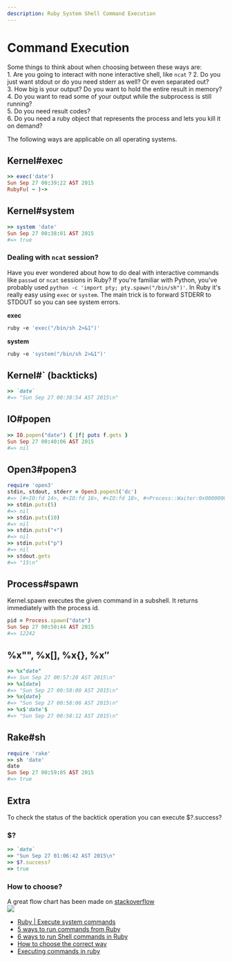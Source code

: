 ```yaml
---
description: Ruby System Shell Command Execution
---
```


# Command Execution

Some things to think about when choosing between these ways are:\
1\. Are you going to interact with none interactive shell, like `ncat` ? 2. Do you just want stdout or do you need stderr as well? Or even separated out?\
3\. How big is your output? Do you want to hold the entire result in memory?\
4\. Do you want to read some of your output while the subprocess is still running?\
5\. Do you need result codes?\
6\. Do you need a ruby object that represents the process and lets you kill it on demand?

The following ways are applicable on all operating systems.

## Kernel#exec

```ruby
>> exec('date')
Sun Sep 27 00:39:22 AST 2015
RubyFu( ~ )->
```

## Kernel#system

```ruby
>> system 'date'
Sun Sep 27 00:38:01 AST 2015
#=> true
```

### Dealing with `ncat` session?

Have you ever wondered about how to do deal with interactive commands like `passwd` or `ncat` sessions in Ruby? If you're familiar with Python, you've probably used `python -c 'import pty; pty.spawn("/bin/sh")'`. In Ruby it's really easy using `exec` or `system`. The main trick is to forward STDERR to STDOUT so you can see system errors.

**exec**

```ruby
ruby -e 'exec("/bin/sh 2>&1")'
```

**system**

```ruby
ruby -e 'system("/bin/sh 2>&1")'
```

## Kernel#\` (backticks)

```ruby
>> `date`
#=> "Sun Sep 27 00:38:54 AST 2015\n"
```

## IO#popen

```ruby
>> IO.popen("date") { |f| puts f.gets }
Sun Sep 27 00:40:06 AST 2015
#=> nil
```

## Open3#popen3

```ruby
require 'open3'
stdin, stdout, stderr = Open3.popen3('dc') 
#=> [#<IO:fd 14>, #<IO:fd 16>, #<IO:fd 18>, #<Process::Waiter:0x00000002f68bd0 sleep>]
>> stdin.puts(5)
#=> nil
>> stdin.puts(10)
#=> nil
>> stdin.puts("+")
#=> nil
>> stdin.puts("p")
#=> nil
>> stdout.gets
#=> "15\n"
```

## Process#spawn

Kernel.spawn executes the given command in a subshell. It returns immediately with the process id.

```ruby
pid = Process.spawn("date")
Sun Sep 27 00:50:44 AST 2015
#=> 12242
```

## %x"", %x\[], %x{}, %x$''$

```ruby
>> %x"date"
#=> Sun Sep 27 00:57:20 AST 2015\n"
>> %x[date]
#=> "Sun Sep 27 00:58:00 AST 2015\n"
>> %x{date}
#=> "Sun Sep 27 00:58:06 AST 2015\n"
>> %x$'date'$
#=> "Sun Sep 27 00:58:12 AST 2015\n"
```

## Rake#sh

```ruby
require 'rake'
>> sh 'date'
date
Sun Sep 27 00:59:05 AST 2015
#=> true
```

## Extra

To check the status of the backtick operation you can execute $?.success?

### $?

```ruby
>> `date`
=> "Sun Sep 27 01:06:42 AST 2015\n"
>> $?.success?
=> true
```

### How to choose?

A great flow chart has been made on [stackoverflow](http://stackoverflow.com/a/37329716/967283)\
![](<../.gitbook/assets/cmd\_exec\_chart (6) (1).png>)

* [Ruby | Execute system commands](http://king-sabri.net/?p=2553)
* [5 ways to run commands from Ruby](http://mentalized.net/journal/2010/03/08/5-ways-to-run-commands-from-ruby/)
* [6 ways to run Shell commands in Ruby](http://tech.natemurray.com/2007/03/ruby-shell-commands.html)
* [How to choose the correct way](http://stackoverflow.com/a/4413/967283)
* [Executing commands in ruby](http://blog.bigbinary.com/2012/10/18/backtick-system-exec-in-ruby.html)
